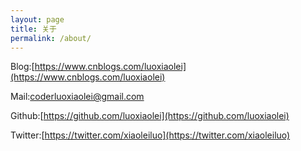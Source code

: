 ```yaml
---
layout: page
title: 关于
permalink: /about/
---
```


Blog:[https://www.cnblogs.com/luoxiaolei](https://www.cnblogs.com/luoxiaolei)

Mail:[coderluoxiaolei@gmail.com](coderluoxiaolei@gmail.com)

Github:[https://github.com/luoxiaolei](https://github.com/luoxiaolei)

Twitter:[https://twitter.com/xiaoleiluo](https://twitter.com/xiaoleiluo)

